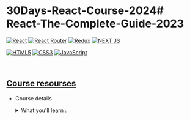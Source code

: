 # 30Days-React-Course-2024# React-The-Complete-Guide-2023

<!-- Icon sections -->

[![React](https://img.shields.io/badge/React-20232A?style=for-the-badge&logo=react&logoColor=61DAFB)](https://reactjs.org/)
[![React Router](https://img.shields.io/badge/React_Router-CA4245?style=for-the-badge&logo=react-router&logoColor=white)](https://reactrouter.com/en/main)
[![Redux](https://img.shields.io/badge/Redux-593D88?style=for-the-badge&logo=redux&logoColor=white)](https://redux.js.org/)
[![NEXT JS](https://img.shields.io/badge/next%20js-000000?style=for-the-badge&logo=nextdotjs&logoColor=white)](https://nextjs.org/)

[![HTML5](https://img.shields.io/badge/-HTML5-F05032?style=for-the-badge&logo=html5&logoColor=ffffff)](https://html.com/)
[![CSS3](https://img.shields.io/badge/-CSS3-007ACC?style=for-the-badge&logo=css3)](https://www.free-css.com/)
[![JavaScript](https://img.shields.io/badge/-JavaScript-%23F7DF1C?style=for-the-badge&logo=javascript&logoColor=000000&labelColor=%23F7DF1C&color=%23FFCE5A)](https://www.javascript.com/)

<br>

<!-- Course resources section -->

## [Course resourses](https://www.udemy.com/course/react-the-complete-guide-incl-redux/)

- Course details
  <details>

    <summary> What you'll learn :</summary>

  - Learn React, Hooks, Redux, React Router, Next.js
  - Manage complex state efficiently with React's Context API & React Redux
  - Learn about routing & route-related data fetching with React Router
  - Build fullstack React apps with NextJS
  - Build multiple demo projects & explore realistic examples
  - Learn all about React Hooks and React Components
  - Build standalone React apps & applications connected to a backend via HTTP
  - Implement user authentication in React apps
  - Get started with React Unit Testing

  </details>
